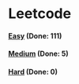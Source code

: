 # Leetcode

<h4><a href="https://github.com/lon-yang/leetcode/blob/master/docs/Easy.md">Easy</a>  (Done: 111)</h4>
<h4><a href="https://github.com/lon-yang/leetcode/blob/master/docs/Medium.md">Medium</a>  (Done: 5)</h4>
<h4><a href="https://github.com/lon-yang/leetcode/blob/master/docs/Hard.md">Hard</a>  (Done: 0)</h4>
